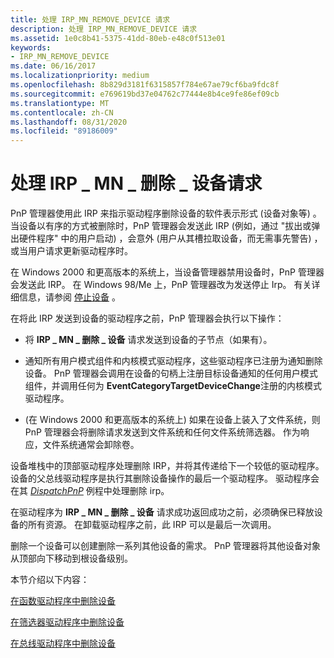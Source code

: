 ```yaml
---
title: 处理 IRP_MN_REMOVE_DEVICE 请求
description: 处理 IRP_MN_REMOVE_DEVICE 请求
ms.assetid: 1e0c8b41-5375-41dd-80eb-e48c0f513e01
keywords:
- IRP_MN_REMOVE_DEVICE
ms.date: 06/16/2017
ms.localizationpriority: medium
ms.openlocfilehash: 8b829d3181f6315857f784e67ae79cf6ba9fdc8f
ms.sourcegitcommit: e769619bd37e04762c77444e8b4ce9fe86ef09cb
ms.translationtype: MT
ms.contentlocale: zh-CN
ms.lasthandoff: 08/31/2020
ms.locfileid: "89186009"
---
```

# <a name="handling-an-irp_mn_remove_device-request"></a>处理 IRP \_ MN \_ 删除 \_ 设备请求





PnP 管理器使用此 IRP 来指示驱动程序删除设备的软件表示形式 (设备对象等) 。 当设备以有序的方式被删除时，PnP 管理器会发送此 IRP (例如，通过 "拔出或弹出硬件程序" 中的用户启动) ，会意外 (用户从其槽拉取设备，而无需事先警告) ，或当用户请求更新驱动程序时。

在 Windows 2000 和更高版本的系统上，当设备管理器禁用设备时，PnP 管理器会发送此 IRP。 在 Windows 98/Me 上，PnP 管理器改为发送停止 Irp。 有关详细信息，请参阅 [停止设备](stopping-a-device.md) 。

在将此 IRP 发送到设备的驱动程序之前，PnP 管理器会执行以下操作：

-   将 **IRP \_ MN \_ 删除 \_ 设备** 请求发送到设备的子节点（如果有）。

-   通知所有用户模式组件和内核模式驱动程序，这些驱动程序已注册为通知删除设备。 PnP 管理器会调用在设备的句柄上注册目标设备通知的任何用户模式组件，并调用任何为 **EventCategoryTargetDeviceChange**注册的内核模式驱动程序。

-    (在 Windows 2000 和更高版本的系统上) 如果在设备上装入了文件系统，则 PnP 管理器会将删除请求发送到文件系统和任何文件系统筛选器。 作为响应，文件系统通常会卸除卷。

设备堆栈中的顶部驱动程序处理删除 IRP，并将其传递给下一个较低的驱动程序。 设备的父总线驱动程序是执行其删除设备操作的最后一个驱动程序。 驱动程序会在其 [*DispatchPnP*](/windows-hardware/drivers/ddi/wdm/nc-wdm-driver_dispatch) 例程中处理删除 irp。

在驱动程序为 **IRP \_ MN \_ 删除 \_ 设备** 请求成功返回成功之前，必须确保已释放设备的所有资源。 在卸载驱动程序之前，此 IRP 可以是最后一次调用。

删除一个设备可以创建删除一系列其他设备的需求。 PnP 管理器将其他设备对象从顶部向下移动到根设备级别。

本节介绍以下内容：

[在函数驱动程序中删除设备](removing-a-device-in-a-function-driver.md)

[在筛选器驱动程序中删除设备](removing-a-device-in-a-filter-driver.md)

[在总线驱动程序中删除设备](removing-a-device-in-a-bus-driver.md)

 

